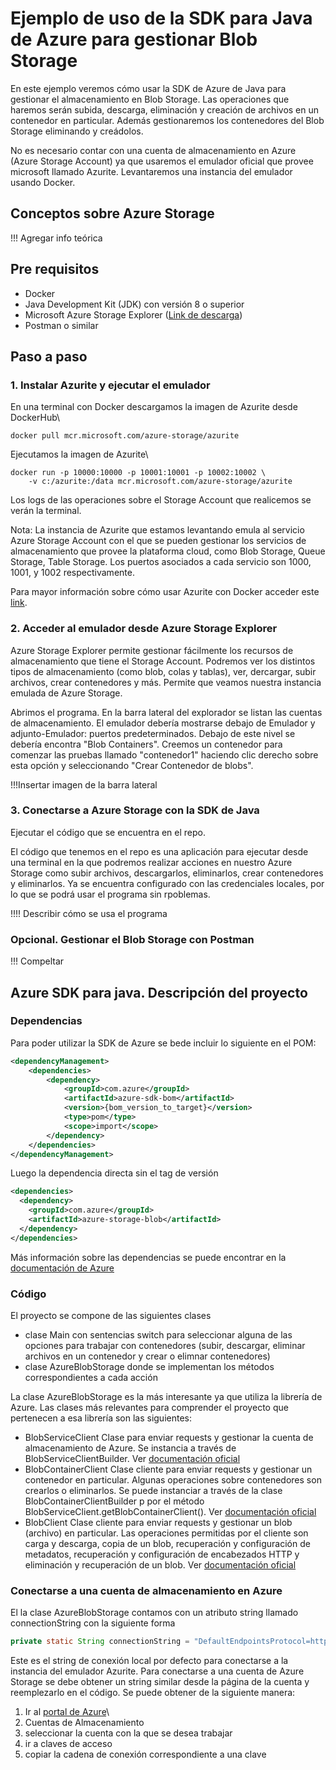 # Ejemplo de uso de la SDK para Java de Azure para gestionar Blob Storage

En este ejemplo veremos cómo usar la SDK de Azure de Java para gestionar el almacenamiento en Blob Storage. 
Las operaciones que haremos serán subida, descarga, eliminación y creación de archivos en un contenedor en particular. Además gestionaremos los contenedores del Blob Storage 
eliminando y creádolos.

No es necesario contar con una cuenta de almacenamiento en Azure (Azure Storage Account) ya que usaremos el emulador oficial que provee microsoft llamado Azurite. 
Levantaremos una instancia del emulador usando Docker.

## Conceptos sobre Azure Storage
 !!! Agregar info teórica

## Pre requisitos
* Docker 
* Java Development Kit (JDK) con versión 8 o superior
* Microsoft Azure Storage Explorer ([Link de descarga](https://azure.microsoft.com/en-us/products/storage/storage-explorer/ "Azure Storage Explorer"))
* Postman o similar


## Paso a paso
### 1. Instalar Azurite y ejecutar el emulador
En una terminal con Docker descargamos la imagen de Azurite desde DockerHub\
```
docker pull mcr.microsoft.com/azure-storage/azurite
```

Ejecutamos la imagen de Azurite\
```
docker run -p 10000:10000 -p 10001:10001 -p 10002:10002 \
    -v c:/azurite:/data mcr.microsoft.com/azure-storage/azurite
```
Los logs de las operaciones sobre el Storage Account que realicemos se verán la terminal.

Nota: 
La instancia de Azurite que estamos levantando emula al servicio Azure Storage Account con el que se pueden gestionar los servicios de almacenamiento 
que provee la plataforma cloud, como Blob Storage, Queue Storage, Table Storage. Los puertos asociados a cada servicio son 1000, 1001, y 1002 respectivamente.

Para mayor información sobre cómo usar Azurite con Docker acceder este [link](https://learn.microsoft.com/en-us/azure/storage/common/storage-use-azurite?tabs=docker-hub "Azurite con docker").

### 2. Acceder al emulador desde Azure Storage Explorer
Azure Storage Explorer permite gestionar fácilmente los recursos de almacenamiento que tiene el Storage Account.
Podremos ver los distintos tipos de almacenamiento (como blob, colas y tablas), ver, dercargar, subir archivos, crear contenedores y más.
Permite que veamos nuestra instancia emulada de Azure Storage.

Abrimos el programa. En la barra lateral del explorador se listan las cuentas de almacenamiento. El emulador debería mostrarse debajo de Emulador y adjunto-Emulador: puertos predeterminados. 
Debajo de este nivel se debería encontra "Blob Containers". Creemos un contenedor para comenzar las pruebas llamado "contenedor1" haciendo clic derecho sobre esta opción y seleccionando "Crear Contenedor de blobs".

!!!Insertar imagen de la barra lateral

### 3. Conectarse a Azure Storage con la SDK de Java
Ejecutar el código que se encuentra en el repo.

El código que tenemos en el repo es una aplicación para ejecutar desde una terminal en la que podremos realizar acciones en nuestro Azure Storage como subir archivos, descargarlos, eliminarlos, crear contenedores y eliminarlos.
Ya se encuentra configurado con las credenciales locales, por lo que se podrá usar el programa sin rpoblemas.

!!!! Describir cómo se usa el programa


### Opcional. Gestionar el Blob Storage con Postman
!!! Compeltar

## Azure SDK para java. Descripción del proyecto

### Dependencias

Para poder utilizar la SDK de Azure se bede incluir lo siguiente en el POM:


```xml
<dependencyManagement>
    <dependencies>
        <dependency>
            <groupId>com.azure</groupId>
            <artifactId>azure-sdk-bom</artifactId>
            <version>{bom_version_to_target}</version>
            <type>pom</type>
            <scope>import</scope>
        </dependency>
    </dependencies>
</dependencyManagement>
```

Luego la dependencia directa sin el tag de versión

```xml
<dependencies>
  <dependency>
    <groupId>com.azure</groupId>
    <artifactId>azure-storage-blob</artifactId>
  </dependency>
</dependencies>

```

Más información sobre las dependencias se puede encontrar en la [documentación de Azure](https://learn.microsoft.com/en-us/java/api/overview/azure/storage-blob-readme?source=recommendations&view=azure-java-stable#include-the-package "Include the package")

### Código
El proyecto se compone de las siguientes clases 

* clase Main con sentencias switch para seleccionar alguna de las opciones para trabajar con contenedores (subir, descargar, eliminar archivos en un contenedor y crear o elimnar contenedores)
* clase AzureBlobStorage donde se implementan los métodos correspondientes a cada acción

La clase AzureBlobStorage es la más interesante ya que utiliza la librería de Azure. 
Las clases más relevantes para comprender el proyecto que pertenecen a esa librería son las siguientes:
* BlobServiceClient Clase para enviar requests y gestionar la cuenta de almacenamiento de Azure. Se instancia a través de BlobServiceClientBuilder. Ver [documentación oficial](https://learn.microsoft.com/en-us/java/api/com.azure.storage.blob.blobserviceclient?view=azure-java-stable)
* BlobContainerClient Clase cliente para enviar requests y gestionar un contenedor en particular. Algunas operaciones sobre contenedores son crearlos o eliminarlos. Se puede instanciar a través de la clase BlobContainerClientBuilder p por el método BlobServiceClient.getBlobContainerClient(). Ver [documentación oficial](https://learn.microsoft.com/en-us/java/api/com.azure.storage.blob.blobcontainerclient?view=azure-java-stable)
* BlobClient Clase cliente para enviar requests y gestionar un blob (archivo) en particular. Las operaciones permitidas por el cliente son carga y descarga, copia de un blob, recuperación y configuración de metadatos, recuperación y configuración de encabezados HTTP y eliminación y recuperación de un blob. Ver [documentación oficial](https://learn.microsoft.com/en-us/java/api/com.azure.storage.blob.blobclient?view=azure-java-stable)

### Conectarse a una cuenta de almacenamiento en Azure
El la clase AzureBlobStorage contamos con un atributo string llamado connectionString con la siguiente forma
```java
private static String connectionString = "DefaultEndpointsProtocol=http;AccountName=devstoreaccount1;AccountKey=Eby8vdM02xNOcqFlqUwJPLlmEtlCDXJ1OUzFT50uSRZ6IFsuFq2UVErCz4I6tq/K1SZFPTOtr/KBHBeksoGMGw==;BlobEndpoint=http://127.0.0.1:10000/devstoreaccount1;QueueEndpoint=http://127.0.0.1:10001/devstoreaccount1;TableEndpoint=http://127.0.0.1:10002/devstoreaccount1;";
```

Este es el string de conexión local por defecto para conectarse a la instancia del emulador Azurite. Para conectarse a una cuenta de Azure Storage se debe obtener un string similar desde la página de la cuenta y reemplezarlo en el código. Se puede obtener de la siguiente manera:
1. Ir al [portal de Azure](portal.azure.com "Portal de Azure")\
2. Cuentas de Almacenamiento
3. seleccionar la cuenta con la que se desea trabajar
4. ir a claves de acceso
5. copiar la cadena de conexión correspondiente a una clave

